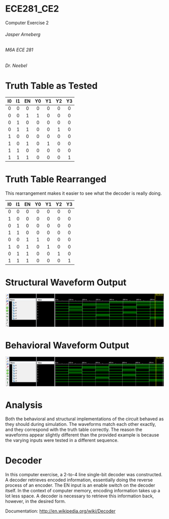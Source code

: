 ECE281_CE2
==========

Computer Exercise 2

###### Jasper Arneberg
###### M6A ECE 281
###### Dr. Neebel

# Truth Table as Tested

| I0 | I1 | EN | Y0 | Y1 | Y2 | Y3 |
| :--: | :--: | :--: | :--: | :--: | :--: | :--: |
| 0 | 0 | 0 | 0 | 0 | 0 | 0 |
| 0 | 0 | 1 | 1 | 0 | 0 | 0 |
| 0 | 1 | 0 | 0 | 0 | 0 | 0 |
| 0 | 1 | 1 | 0 | 0 | 1 | 0 |
| 1 | 0 | 0 | 0 | 0 | 0 | 0 |
| 1 | 0 | 1 | 0 | 1 | 0 | 0 |
| 1 | 1 | 0 | 0 | 0 | 0 | 0 |
| 1 | 1 | 1 | 0 | 0 | 0 | 1 |

# Truth Table Rearranged
This rearrangement makes it easier to see what the decoder is really doing.

| I0 | I1 | EN | Y0 | Y1 | Y2 | Y3 |
| :--: | :--: | :--: | :--: | :--: | :--: | :--: |
| 0 | 0 | 0 | 0 | 0 | 0 | 0 |
| 1 | 0 | 0 | 0 | 0 | 0 | 0 |
| 0 | 1 | 0 | 0 | 0 | 0 | 0 |
| 1 | 1 | 0 | 0 | 0 | 0 | 0 |
| 0 | 0 | 1 | 1 | 0 | 0 | 0 |
| 1 | 0 | 1 | 0 | 1 | 0 | 0 |
| 0 | 1 | 1 | 0 | 0 | 1 | 0 |
| 1 | 1 | 1 | 0 | 0 | 0 | 1 |


# Structural Waveform Output

![alt text](https://github.com/JasperArneberg/ECE281_CE2/blob/master/structural_waveform.png?raw=true "Structural Screenshot")

# Behavioral Waveform Output

![alt text](https://github.com/JasperArneberg/ECE281_CE2/blob/master/behavioral_waveform.png?raw=true "Behavioral Screenshot")

# Analysis

Both the behavioral and structural implementations of the circuit behaved as they should during simulation. The waveforms match each other exactly, and they correspond with the truth table correctly. The reason the waveforms appear slightly different than the provided example is because the varying inputs were tested in a different sequence.

# Decoder

In this computer exercise, a 2-to-4 line single-bit decoder was constructed. A decoder retrieves encoded information, essentially doing the reverse process of an encoder. The EN input is an enable switch on the decoder itself. In the context of computer memory, encoding information takes up a lot less space. A decoder is necessary to retrieve this information back, however, in the desired form.

Documentation: http://en.wikipedia.org/wiki/Decoder
